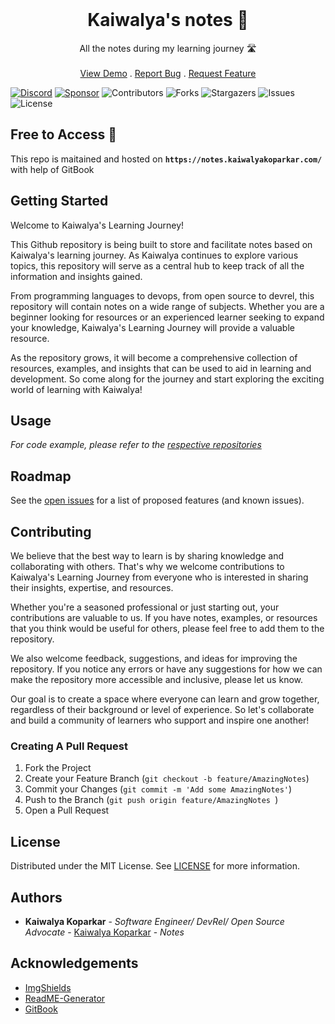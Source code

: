 <br/>
<p align="center">
<h1 align="center">Kaiwalya's notes 📝</h3>
  <p align="center">
    All the notes during my learning journey 🛣️
    <br/>
    <br/>
    <a href="https://notes.kaiwalyakoparkar.com/">View Demo</a>
    .
    <a href="https://github.com/kaiwalyakoparkar/notes/issues">Report Bug</a>
    .
    <a href="https://github.com/kaiwalyakoparkar/notes/issues">Request Feature</a>
  </p>
</p>

[![Discord](https://img.shields.io/discord/907150172725862420)](https://community.kaiwalyakoparkar.com) 
[![Sponsor](https://img.shields.io/github/sponsors/kaiwalyakoparkar?color=light%20green)](https://github.com/sponsors/kaiwalyakoparkar)
![Contributors](https://img.shields.io/github/contributors/kaiwalyakoparkar/notes?color=dark-green) ![Forks](https://img.shields.io/github/forks/kaiwalyakoparkar/notes?style=social) 
![Stargazers](https://img.shields.io/github/stars/kaiwalyakoparkar/notes?style=social) 
![Issues](https://img.shields.io/github/issues/kaiwalyakoparkar/notes) 
![License](https://img.shields.io/github/license/kaiwalyakoparkar/notes)


## Free to Access 💸

This repo is maitained and hosted on **`https://notes.kaiwalyakoparkar.com/`** with help of GitBook

## Getting Started

Welcome to Kaiwalya's Learning Journey!

This Github repository is being built to store and facilitate notes based on Kaiwalya's learning journey. As Kaiwalya continues to explore various topics, this repository will serve as a central hub to keep track of all the information and insights gained.

From programming languages to devops, from open source to devrel, this repository will contain notes on a wide range of subjects. Whether you are a beginner looking for resources or an experienced learner seeking to expand your knowledge, Kaiwalya's Learning Journey will provide a valuable resource.

As the repository grows, it will become a comprehensive collection of resources, examples, and insights that can be used to aid in learning and development. So come along for the journey and start exploring the exciting world of learning with Kaiwalya!

## Usage


_For code example, please refer to the [respective repositories](https://github.com/kaiwalyakoparkar?tab=repositories )_

## Roadmap

See the [open issues](https://github.com/kaiwalyakoparkar/notes/issues) for a list of proposed features (and known issues).

## Contributing

We believe that the best way to learn is by sharing knowledge and collaborating with others. That's why we welcome contributions to Kaiwalya's Learning Journey from everyone who is interested in sharing their insights, expertise, and resources.

Whether you're a seasoned professional or just starting out, your contributions are valuable to us. If you have notes, examples, or resources that you think would be useful for others, please feel free to add them to the repository.

We also welcome feedback, suggestions, and ideas for improving the repository. If you notice any errors or have any suggestions for how we can make the repository more accessible and inclusive, please let us know.

Our goal is to create a space where everyone can learn and grow together, regardless of their background or level of experience. So let's collaborate and build a community of learners who support and inspire one another!

### Creating A Pull Request

1. Fork the Project
2. Create your Feature Branch (`git checkout -b feature/AmazingNotes`)
3. Commit your Changes (`git commit -m 'Add some AmazingNotes'`)
4. Push to the Branch (`git push origin feature/AmazingNotes `)
5. Open a Pull Request

## License

Distributed under the MIT License. See [LICENSE](https://github.com/kaiwalyakoparkar/notes/blob/main/LICENSE.md) for more information.

## Authors

* **Kaiwalya Koparkar** - *Software Engineer/ DevRel/ Open Source Advocate* - [Kaiwalya Koparkar](https://github.com/kaiwalyakoparkar/) - *Notes*

## Acknowledgements

* [ImgShields](https://shields.io/)
* [ReadME-Generator](https://github.com/ShaanCoding/ReadME-Generator)
* [GitBook](https://gitbook.com/)
